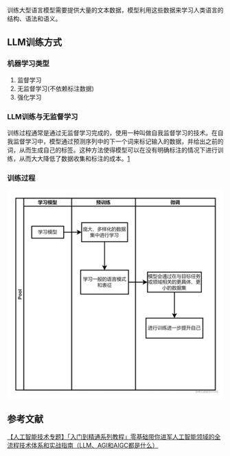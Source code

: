 训练大型语言模型需要提供大量的文本数据，模型利用这些数据来学习人类语言的结构、语法和语义。

## LLM训练方式
### 机器学习类型
1. 监督学习
2. 无监督学习(不依赖标注数据)
3. 强化学习

### LLM训练与无监督学习
训练过程通常是通过无监督学习完成的，使用一种叫做自我监督学习的技术。在自我监督学习中，模型通过预测序列中的下一个词来标记输入的数据，并给出之前的词，从而生成自己的标签。这种方法使得模型可以在没有明确标注的情况下进行训练，从而大大降低了数据收集和标注的成本。[1](https://juejin.cn/post/7242965902877917245)

### 训练过程
![训练过程](./img/01.awebp)

## 参考文献
[【人工智能技术专题】「入门到精通系列教程」零基础带你进军人工智能领域的全流程技术体系和实战指南（LLM、AGI和AIGC都是什么）](https://juejin.cn/post/7242965902877917245)

